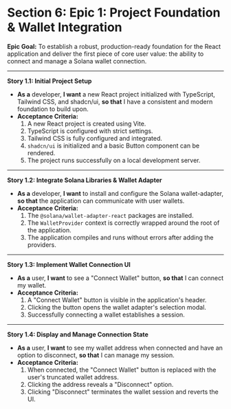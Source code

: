# Section 6: Epic 1: Project Foundation & Wallet Integration

**Epic Goal:** To establish a robust, production-ready foundation for the React application and deliver the first piece of core user value: the ability to connect and manage a Solana wallet connection.

---

**Story 1.1: Initial Project Setup**
* **As a** developer, **I want** a new React project initialized with TypeScript, Tailwind CSS, and shadcn/ui, **so that** I have a consistent and modern foundation to build upon.
* **Acceptance Criteria:**
    1.  A new React project is created using Vite.
    2.  TypeScript is configured with strict settings.
    3.  Tailwind CSS is fully configured and integrated.
    4.  `shadcn/ui` is initialized and a basic Button component can be rendered.
    5.  The project runs successfully on a local development server.

---

**Story 1.2: Integrate Solana Libraries & Wallet Adapter**
* **As a** developer, **I want** to install and configure the Solana wallet-adapter, **so that** the application can communicate with user wallets.
* **Acceptance Criteria:**
    1.  The `@solana/wallet-adapter-react` packages are installed.
    2.  The `WalletProvider` context is correctly wrapped around the root of the application.
    3.  The application compiles and runs without errors after adding the providers.

---

**Story 1.3: Implement Wallet Connection UI**
* **As a** user, **I want** to see a "Connect Wallet" button, **so that** I can connect my wallet.
* **Acceptance Criteria:**
    1.  A "Connect Wallet" button is visible in the application's header.
    2.  Clicking the button opens the wallet adapter's selection modal.
    3.  Successfully connecting a wallet establishes a session.

---

**Story 1.4: Display and Manage Connection State**
* **As a** user, **I want** to see my wallet address when connected and have an option to disconnect, **so that** I can manage my session.
* **Acceptance Criteria:**
    1.  When connected, the "Connect Wallet" button is replaced with the user's truncated wallet address.
    2.  Clicking the address reveals a "Disconnect" option.
    3.  Clicking "Disconnect" terminates the wallet session and reverts the UI.
